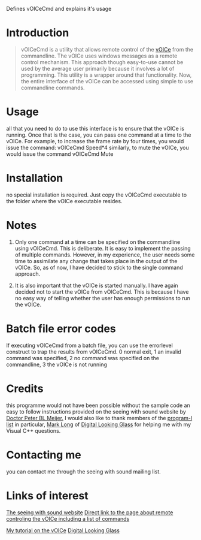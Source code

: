 Defines vOICeCmd and explains it's usage
# Introduction #
> vOICeCmd is a utility that allows remote control of the [vOICe](http://www.seeingwithsound.com/winvoice.htm) from the commandline. The vOICe uses windows messages as a remote control mechanism. This approach though easy-to-use cannot be used by the average user primarily because it involves a lot of programming. This utility is a wrapper around that functionality. Now, the entire interface of the vOICe can be accessed using simple to use commandline commands.

# Usage #
all that you need to do to use this interface is to ensure that the vOICe is running. Once that is the case, you can pass one command at a time to the vOICe. For example, to increase the frame rate by four times, you would issue the command:
vOICeCmd Speed\*4
similarly, to mute the vOICe, you would issue the command
vOICeCmd Mute

# Installation #
no special installation is required. Just copy the vOICeCmd executable to the folder where the vOICe executable resides.

# Notes #
1. Only one command at a time can be specified on the commandline using vOICeCmd. This is deliberate. It is easy to implement the passing of multiple commands. However, in my experience, the user needs some time to assimilate any change that takes place in the output of the vOICe. So, as of now, I have decided to stick to the single command approach.

2. It is also important that the vOICe is started manually. I have again decided not to start the vOICe from vOICeCmd. This is because I have no easy way of telling whether the user has enough permissions to run the vOICe.

# Batch file error codes #
If executing vOICeCmd from a batch file, you can use the errorlevel construct to trap the results from vOICeCmd.
0 normal exit,
1 an invalid command was specified,
2 no command was specified on the commandline,
3 the vOICe is not running

# Credits #
this programme would not have been possible without the sample code an easy to follow instructions provided on the seeing with sound website by [Doctor Peter BL Meijer.](http://www.linkedin.com/profile?viewProfile=&key=14302809&authToken=QmUd&authType=NAME_SEARCH&locale=en_US&goback=%2Epsr_*1_peter+meijer_*1_*1_*1_*1_*1_*1_*1_*1_Y_in_110048_*1_*1_*2_*2_*2_Y_Y_*1_Relevance) I would also like to thank members of the [program-l list](http://www.freelists.org/list/program-l) in particular, [Mark Long](http://www.mark-long.co.uk) of [Digital Looking Glass](http://www.digitallookingglass.co.uk/) for helping me with my Visual C++ questions.

# Contacting me #
you can contact me through the seeing with sound mailing list.

# Links of interest #
[The seeing with sound website](http://www.seeingwithsound.com) [Direct link to the page about remote controling the vOICe including a list of commands](http://www.seeingwithsound.com/voicectl.htm)

[My tutorial on the vOICe](http://www.sensorysubstitution.co.uk/tutorial) [Digital Looking Glass](http://www.digitallookingglass.co.uk/)
